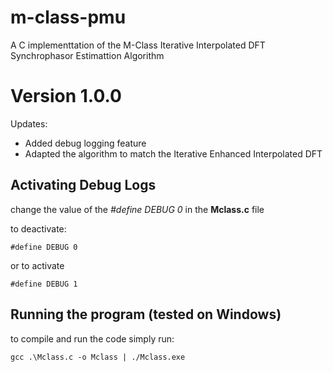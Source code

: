 # __m-class-pmu__
A C implementtation of the M-Class Iterative Interpolated DFT Synchrophasor Estimattion Algorithm
# Version 1.0.0
Updates:
- Added debug logging feature
- Adapted the algorithm to match the Iterative Enhanced Interpolated DFT

## __Activating Debug Logs__
change the value of the _#define DEBUG 0_ in the __Mclass.c__ file

to deactivate:

    #define DEBUG 0
or to activate

    #define DEBUG 1

## __Running the program (tested on Windows)__
to compile and run the code simply run:

    gcc .\Mclass.c -o Mclass | ./Mclass.exe